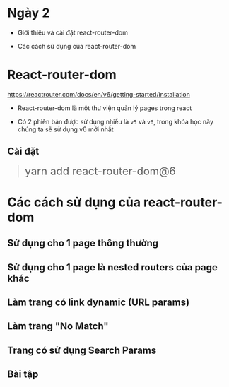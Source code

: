 # Ngày 2

- Giới thiệu và cài đặt react-router-dom

- Các cách sử dụng của react-router-dom


# React-router-dom

https://reactrouter.com/docs/en/v6/getting-started/installation

- React-router-dom là một thư viện quản lý pages trong react

- Có 2 phiên bản được sử dụng nhiều là `v5` và `v6`, trong khóa học này chúng ta sẽ sử dụng v6 mới nhất

## Cài đặt

> <font size="5">yarn add react-router-dom@6</font>

# Các cách sử dụng của react-router-dom

## Sử dụng cho 1 page thông thường

## Sử dụng cho 1 page là nested routers của page khác

## Làm trang có link dynamic (URL params)

## Làm trang "No Match"

## Trang có sử dụng Search Params

## Bài tập


